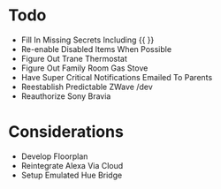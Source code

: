 # Todo

- Fill In Missing Secrets Including {{  }}
- Re-enable Disabled Items When Possible
- Figure Out Trane Thermostat
- Figure Out Family Room Gas Stove
- Have Super Critical Notifications Emailed To Parents
- Reestablish Predictable ZWave /dev
- Reauthorize Sony Bravia

# Considerations

- Develop Floorplan
- Reintegrate Alexa Via Cloud
- Setup Emulated Hue Bridge
